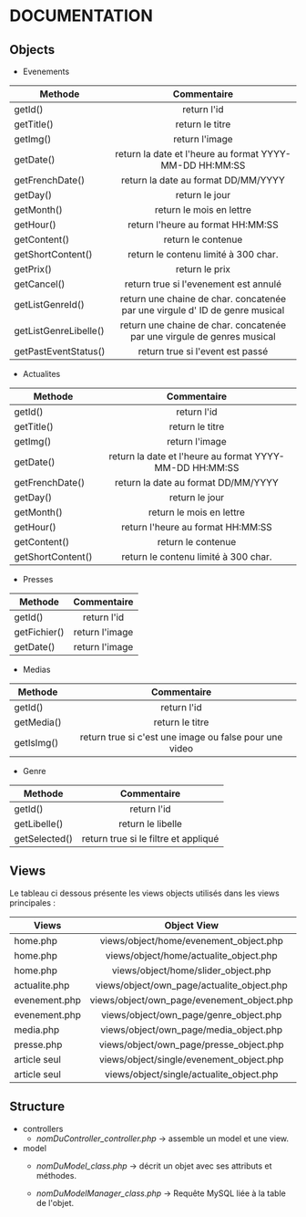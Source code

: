 DOCUMENTATION
================
Objects
---------
* Evenements

| Methode        | Commentaire | 
| ------------- |:-------------:| 
| getId()      | return l'id |
| getTitle()      | return le titre |
| getImg()    | return l'image      |
| getDate() | return la date et l'heure au format YYYY-MM-DD HH:MM:SS|
| getFrenchDate() | return la date au format  DD/MM/YYYY|     
| getDay() | return le jour |
| getMonth() | return le mois en lettre |
| getHour() | return l'heure au format HH:MM:SS|
| getContent() | return le contenue  |
| getShortContent() | return le contenu limité à 300 char.  |
| getPrix() | return le prix  |
| getCancel() | return true si l'evenement est annulé  |
| getListGenreId() | return une chaine de char. concatenée par une virgule d' ID de genre musical  |
| getListGenreLibelle() | return une chaine de char. concatenée par une virgule de genres musical  |
| getPastEventStatus() | return true si l'event est passé  |

* Actualites

| Methode        | Commentaire | 
| ------------- |:-------------:| 
| getId()      | return l'id |
| getTitle()      | return le titre |
| getImg()    | return l'image      |
| getDate() | return la date et l'heure au format YYYY-MM-DD HH:MM:SS|
| getFrenchDate() | return la date au format  DD/MM/YYYY|     
| getDay() | return le jour |
| getMonth() | return le mois en lettre |
| getHour() | return l'heure au format HH:MM:SS|
| getContent() | return le contenue  |
| getShortContent() | return le contenu limité à 300 char.  |

* Presses

| Methode        | Commentaire | 
| ------------- |:-------------:| 
| getId()      | return l'id |
| getFichier()    | return l'image      |
| getDate()    | return l'image      |

* Medias

| Methode        | Commentaire | 
| ------------- |:-------------:| 
| getId()      | return l'id |
| getMedia()      | return le titre |
| getIsImg()      | return true si c'est une image ou false pour une video |

* Genre

| Methode        | Commentaire | 
| ------------- |:-------------:| 
| getId()      | return l'id |
| getLibelle()      | return le libelle |
| getSelected()    | return true si le filtre et appliqué |

Views
---------

Le tableau ci dessous présente les views objects utilisés dans les views principales :  

| Views        | Object View | 
| ------------- |:-------------:| 
| home.php     | views/object/home/evenement_object.php |
| home.php     | views/object/home/actualite_object.php |
| home.php     | views/object/home/slider_object.php |
| actualite.php     | views/object/own_page/actualite_object.php |
| evenement.php     | views/object/own_page/evenement_object.php |
| evenement.php     | views/object/own_page/genre_object.php |
| media.php     | views/object/own_page/media_object.php |
| presse.php     | views/object/own_page/presse_object.php |
| article seul     | views/object/single/evenement_object.php |
| article seul     | views/object/single/actualite_object.php |

Structure
---------

* controllers
   * *nomDuController_controller.php* -> assemble un model et une view.
* model
   * *nomDuModel_class.php* -> décrit un objet avec ses attributs et méthodes.
    
   * *nomDuModelManager_class.php* -> Requête MySQL liée à la table de l'objet.
    
    
